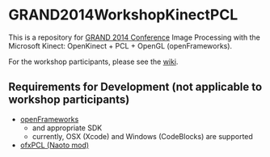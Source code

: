 GRAND2014WorkshopKinectPCL
==========================

This is a repository for [GRAND 2014 Conference](http://grand-nce.ca/events/annual-conference/grand-2014) Image Processing with the Microsoft Kinect: OpenKinect + PCL + OpenGL (openFrameworks).

For the workshop participants, please see the [wiki](https://github.com/micuat/GRAND2014WorkshopKinectPCL/wiki).


Requirements for Development (not applicable to workshop participants)
--------

* [openFrameworks](http://openframeworks.cc/download/)
    * and appropriate SDK
    * currently, OSX (Xcode) and Windows (CodeBlocks) are supported
* [ofxPCL (Naoto mod)](https://github.com/micuat/ofxPCL)
